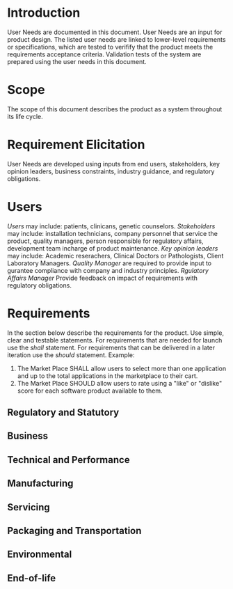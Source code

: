 # Introduction
User Needs are documented in this document. User Needs are an input for product design. The listed user needs are linked to lower-level requirements or specifications, which are tested to verifify that the product meets the requirements acceptance criteria. Validation tests of the system are prepared using the user needs in this document.

# Scope
The scope of this document describes the product as a system throughout its life cycle. 

# Requirement Elicitation
User Needs are developed using inputs from end users, stakeholders, key opinion leaders, business constraints, industry guidance, and regulatory obligations. 

# Users
*Users* may include: patients, clinicans, genetic counselors.
*Stakeholders* may include: installation technicians, company personnel that service the product, quality managers, person responsible for regulatory affairs, development team incharge of product maintenance.
*Key opinion leaders* may include: Academic reserachers, Clinical Doctors or Pathologists, Client Laboratory Managers.
*Quality Manager* are required to provide input to gurantee compliance with company and industry principles. 
*Rgulatory Affairs Manager* Provide feedback on impact of requirements with regulatory obligations.

# Requirements
In the section below describe the requirements for the product. Use simple, clear and testable statements. For requirements that are needed for launch use the *shall* statement. For requirements that can be delivered in a later iteration use the *should* statement.
Example: 
1. The Market Place SHALL allow users to select more than one application and up to the total applications in the marketplace to their cart.
1. The Market Place SHOULD allow users to rate using a "like" or "dislike" score for each software product available to them.

## Regulatory and Statutory
## Business
## Technical and Performance
## Manufacturing
## Servicing
## Packaging and Transportation
## Environmental
## End-of-life



